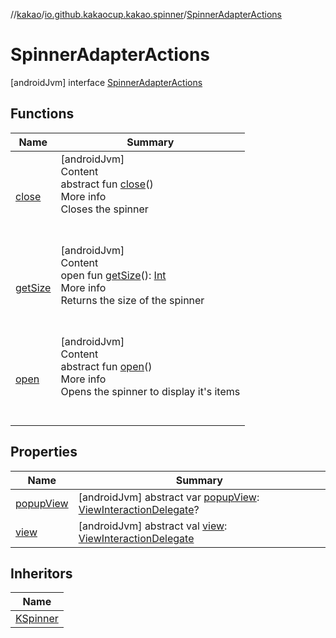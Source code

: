 //[kakao](../../../index.md)/[io.github.kakaocup.kakao.spinner](../index.md)/[SpinnerAdapterActions](index.md)



# SpinnerAdapterActions  
 [androidJvm] interface [SpinnerAdapterActions](index.md)   


## Functions  
  
|  Name |  Summary | 
|---|---|
| <a name="io.github.kakaocup.kakao.spinner/SpinnerAdapterActions/close/#/PointingToDeclaration/"></a>[close](close.md)| <a name="io.github.kakaocup.kakao.spinner/SpinnerAdapterActions/close/#/PointingToDeclaration/"></a>[androidJvm]  <br>Content  <br>abstract fun [close](close.md)()  <br>More info  <br>Closes the spinner  <br><br><br>|
| <a name="io.github.kakaocup.kakao.spinner/SpinnerAdapterActions/getSize/#/PointingToDeclaration/"></a>[getSize](get-size.md)| <a name="io.github.kakaocup.kakao.spinner/SpinnerAdapterActions/getSize/#/PointingToDeclaration/"></a>[androidJvm]  <br>Content  <br>open fun [getSize](get-size.md)(): [Int](https://kotlinlang.org/api/latest/jvm/stdlib/kotlin/-int/index.html)  <br>More info  <br>Returns the size of the spinner  <br><br><br>|
| <a name="io.github.kakaocup.kakao.spinner/SpinnerAdapterActions/open/#/PointingToDeclaration/"></a>[open](open.md)| <a name="io.github.kakaocup.kakao.spinner/SpinnerAdapterActions/open/#/PointingToDeclaration/"></a>[androidJvm]  <br>Content  <br>abstract fun [open](open.md)()  <br>More info  <br>Opens the spinner to display it's items  <br><br><br>|


## Properties  
  
|  Name |  Summary | 
|---|---|
| <a name="io.github.kakaocup.kakao.spinner/SpinnerAdapterActions/popupView/#/PointingToDeclaration/"></a>[popupView](popup-view.md)| <a name="io.github.kakaocup.kakao.spinner/SpinnerAdapterActions/popupView/#/PointingToDeclaration/"></a> [androidJvm] abstract var [popupView](popup-view.md): [ViewInteractionDelegate](../../io.github.kakaocup.kakao.delegate/-view-interaction-delegate/index.md)?   <br>|
| <a name="io.github.kakaocup.kakao.spinner/SpinnerAdapterActions/view/#/PointingToDeclaration/"></a>[view](view.md)| <a name="io.github.kakaocup.kakao.spinner/SpinnerAdapterActions/view/#/PointingToDeclaration/"></a> [androidJvm] abstract val [view](view.md): [ViewInteractionDelegate](../../io.github.kakaocup.kakao.delegate/-view-interaction-delegate/index.md)   <br>|


## Inheritors  
  
|  Name | 
|---|
| <a name="io.github.kakaocup.kakao.spinner/KSpinner///PointingToDeclaration/"></a>[KSpinner](../-k-spinner/index.md)|


